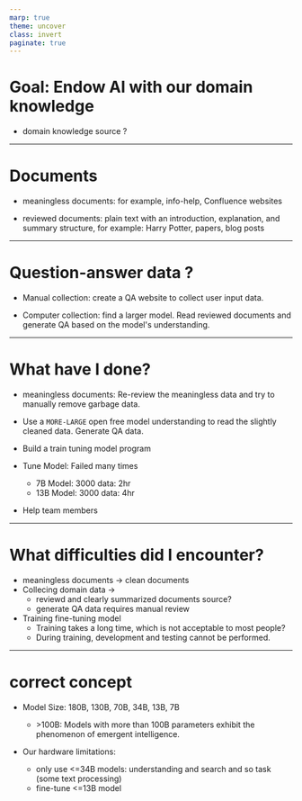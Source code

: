```yaml
---
marp: true
theme: uncover
class: invert
paginate: true
---
```

# Goal: Endow AI with our domain knowledge

* domain knowledge source ?

---
# Documents

* meaningless documents: for example, info-help, Confluence websites

* reviewed documents: plain text with an introduction, explanation, and summary structure, for example: Harry Potter, papers, blog posts 

---
# Question-answer data ?

* Manual collection: create a QA website to collect user input data.
 
* Computer collection: find a larger model.
Read reviewed documents and generate QA based on the model's understanding.

---
# What have I done?
* meaningless documents: 
Re-review the meaningless data and try to manually remove garbage data. 

* Use a `MORE-LARGE` open free model understanding to read the slightly cleaned data. Generate QA data.

* Build a train tuning model program
* Tune Model: Failed many times
   - 7B Model: 3000 data: 2hr
   - 13B Model: 3000 data: 4hr
* Help team members

---
# What difficulties did I encounter?

* meaningless documents -> clean documents
* Collecing domain data -> 
  - reviewd and clearly summarized documents source?
  - generate QA data requires manual review 
* Training fine-tuning model
  - Training takes a long time, which is not acceptable to most people? 
  - During training, development and testing cannot be performed.

---
# correct concept

* Model Size: 180B, 130B, 70B, 34B, 13B, 7B
  - \>100B: Models with more than 100B parameters exhibit the phenomenon of emergent intelligence.

* Our hardware limitations:
  - only use \<=34B models: understanding and search and so task
(some text processing)
  - fine-tune \<=13B model